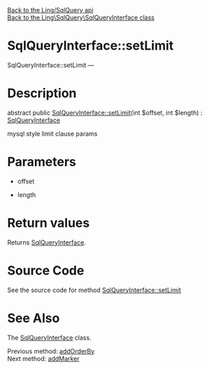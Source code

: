 [Back to the Ling/SqlQuery api](https://github.com/lingtalfi/SqlQuery/blob/master/doc/api/Ling/SqlQuery.md)<br>
[Back to the Ling\SqlQuery\SqlQueryInterface class](https://github.com/lingtalfi/SqlQuery/blob/master/doc/api/Ling/SqlQuery/SqlQueryInterface.md)


SqlQueryInterface::setLimit
================



SqlQueryInterface::setLimit — 




Description
================


abstract public [SqlQueryInterface::setLimit](https://github.com/lingtalfi/SqlQuery/blob/master/doc/api/Ling/SqlQuery/SqlQueryInterface/setLimit.md)(int $offset, int $length) : [SqlQueryInterface](https://github.com/lingtalfi/SqlQuery/blob/master/doc/api/Ling/SqlQuery/SqlQueryInterface.md)




mysql style limit clause params




Parameters
================


- offset

    

- length

    


Return values
================

Returns [SqlQueryInterface](https://github.com/lingtalfi/SqlQuery/blob/master/doc/api/Ling/SqlQuery/SqlQueryInterface.md).








Source Code
===========
See the source code for method [SqlQueryInterface::setLimit](https://github.com/lingtalfi/SqlQuery/blob/master/SqlQueryInterface.php#L192-L192)


See Also
================

The [SqlQueryInterface](https://github.com/lingtalfi/SqlQuery/blob/master/doc/api/Ling/SqlQuery/SqlQueryInterface.md) class.

Previous method: [addOrderBy](https://github.com/lingtalfi/SqlQuery/blob/master/doc/api/Ling/SqlQuery/SqlQueryInterface/addOrderBy.md)<br>Next method: [addMarker](https://github.com/lingtalfi/SqlQuery/blob/master/doc/api/Ling/SqlQuery/SqlQueryInterface/addMarker.md)<br>


